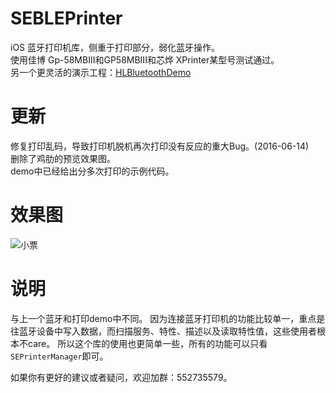 # SEBLEPrinter
iOS 蓝牙打印机库，侧重于打印部分，弱化蓝牙操作。<br>
使用佳博 Gp-58MBIII和GP58MBIII和芯烨 XPrinter某型号测试通过。<br>
另一个更灵活的演示工程：[HLBluetoothDemo](https://github.com/Haley-Wong/HLBluetoothDemo)
# 更新
修复打印乱码，导致打印机脱机再次打印没有反应的重大Bug。(2016-06-14) <br>
删除了鸡肋的预览效果图。<br>
demo中已经给出分多次打印的示例代码。
# 效果图
![小票](https://github.com/Halley-Wong/HLBluetoothDemo/blob/master/HLBluetoothDemo/images/printer.png)
# 说明
与上一个蓝牙和打印demo中不同。
因为连接蓝牙打印机的功能比较单一，重点是往蓝牙设备中写入数据，而扫描服务、特性、描述以及读取特性值，这些使用者根本不care。
所以这个库的使用也更简单一些，所有的功能可以只看`SEPrinterManager`即可。

如果你有更好的建议或者疑问，欢迎加群：552735579。
